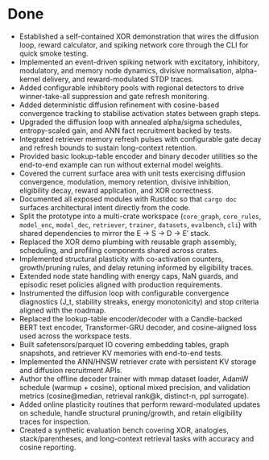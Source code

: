 # Done

- Established a self-contained XOR demonstration that wires the diffusion loop, reward calculator, and spiking network core through the CLI for quick smoke testing.
- Implemented an event-driven spiking network with excitatory, inhibitory, modulatory, and memory node dynamics, divisive normalisation, alpha-kernel delivery, and reward-modulated STDP traces.
- Added configurable inhibitory pools with regional detectors to drive winner-take-all suppression and gate refresh monitoring.
- Added deterministic diffusion refinement with cosine-based convergence tracking to stabilise activation states between graph steps.
- Upgraded the diffusion loop with annealed alpha/sigma schedules, entropy-scaled gain, and ANN fact recruitment backed by tests.
- Integrated retriever memory refresh pulses with configurable gate decay and refresh bounds to sustain long-context retention.
- Provided basic lookup-table encoder and binary decoder utilities so the end-to-end example can run without external model weights.
- Covered the current surface area with unit tests exercising diffusion convergence, modulation, memory retention, divisive inhibition, eligibility decay, reward application, and XOR correctness.
- Documented all exposed modules with Rustdoc so that `cargo doc` surfaces architectural intent directly from the code.
- Split the prototype into a multi-crate workspace (`core_graph`, `core_rules`, `model_enc`, `model_dec`, `retriever`, `trainer`, `datasets`, `evalbench`, `cli`) with shared dependencies to mirror the E → S → D → E′ stack.
- Replaced the XOR demo plumbing with reusable graph assembly, scheduling, and profiling components shared across crates.
- Implemented structural plasticity with co-activation counters, growth/pruning rules, and delay retuning informed by eligibility traces.
- Extended node state handling with energy caps, NaN guards, and episodic reset policies aligned with production requirements.
- Instrumented the diffusion loop with configurable convergence diagnostics (J_t, stability streaks, energy monotonicity) and stop criteria aligned with the roadmap.
- Replaced the lookup-table encoder/decoder with a Candle-backed BERT text encoder, Transformer-GRU decoder, and cosine-aligned loss used across the workspace tests.
- Built safetensors/parquet IO covering embedding tables, graph snapshots, and retriever KV memories with end-to-end tests.
- Implemented the ANN/HNSW retriever crate with persistent KV storage and diffusion recruitment APIs.
- Author the offline decoder trainer with mmap dataset loader, AdamW schedule (warmup + cosine), optional mixed precision, and validation metrics (cosine@median, retrieval rank@k, distinct-n, ppl surrogate).
- Added online plasticity routines that perform reward-modulated updates on schedule, handle structural pruning/growth, and retain eligibility traces for inspection.
- Created a synthetic evaluation bench covering XOR, analogies, stack/parentheses, and long-context retrieval tasks with accuracy and cosine reporting.
